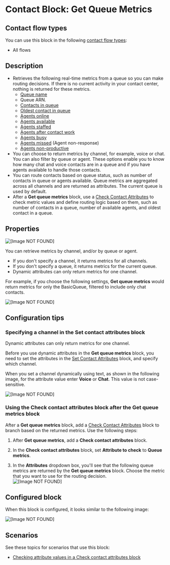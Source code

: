 # Contact Block: Get Queue Metrics<a name="get-queue-metrics"></a>

## Contact flow types<a name="get-queue-metrics-types"></a>

You can use this block in the following [contact flow types](create-contact-flow.md#contact-flow-types):
+ All flows

## Description<a name="get-queue-metrics-description"></a>
+ Retrieves the following real\-time metrics from a queue so you can make routing decisions\. If there is no current activity in your contact center, nothing is returned for these metrics\. 
  + [Queue name](real-time-metrics-definitions.md#queue-real-time) 
  + Queue ARN\. 
  + [Contacts in queue](real-time-metrics-definitions.md#in-queue-real-time)
  + [Oldest contact in queue](real-time-metrics-definitions.md#oldest-real-time)
  + [Agents online](real-time-metrics-definitions.md#online-real-time)
  + [Agents available](real-time-metrics-definitions.md#available-real-time)
  + [Agents staffed](real-time-metrics-definitions.md#staffed-real-time)
  + [Agents after contact work](real-time-metrics-definitions.md#aftercallwork-real-time)
  + [Agents busy](real-time-metrics-definitions.md#on-call-real-time)
  + [Agents missed](real-time-metrics-definitions.md#agent-non-response-real-time) \(Agent non\-response\)
  + [Agents non\-productive](real-time-metrics-definitions.md#non-productive-time-real-time)
+ You can choose to return metrics by channel, for example, voice or chat\. You can also filter by queue or agent\. These options enable you to know how many chat and voice contacts are in a queue and if you have agents available to handle those contacts\. 
+ You can route contacts based on queue status, such as number of contacts in queue or agents available\. Queue metrics are aggregated across all channels and are returned as attributes\. The current queue is used by default\.
+ After a **Get queue metrics** block, use a [Check Contact Attributes](check-contact-attributes.md) to check metric values and define routing logic based on them, such as number of contacts in a queue, number of available agents, and oldest contact in a queue\. 

## Properties<a name="get-queue-metrics-properties"></a>

![\[Image NOT FOUND\]](http://docs.aws.amazon.com/connect/latest/adminguide/images/get-queue-metrics-properties1.png)

You can retrieve metrics by channel, and/or by queue or agent\.
+ If you don't specify a channel, it returns metrics for all channels\. 
+ If you don't specify a queue, it returns metrics for the current queue\.
+ Dynamic attributes can only return metrics for one channel\. 

For example, if you choose the following settings, **Get queue metrics** would return metrics for only the BasicQueue, filtered to include only chat contacts\. 

![\[Image NOT FOUND\]](http://docs.aws.amazon.com/connect/latest/adminguide/images/get-queue-metrics-properties3.png)

## Configuration tips<a name="get-queue-metrics-tips"></a>

### Specifying a channel in the Set contact attributes block<a name="get-queue-metrics-tips1"></a>

Dynamic attributes can only return metrics for one channel\.

Before you use dynamic attributes in the **Get queue metrics** block, you need to set the attributes in the [Set Contact Attributes](set-contact-attributes.md) block, and specify which channel\.

When you set a channel dynamically using text, as shown in the following image, for the attribute value enter **Voice** or **Chat**\. This value is not case\-sensitive\. 

![\[Image NOT FOUND\]](http://docs.aws.amazon.com/connect/latest/adminguide/images/get-queue-metrics-properties2.png)

### Using the Check contact attributes block after the Get queue metrics block<a name="get-queue-metrics-tips2"></a>

After a **Get queue metrics** block, add a [Check Contact Attributes](check-contact-attributes.md) block to branch based on the returned metrics\. Use the following steps:

1. After **Get queue metrics**, add a **Check contact attributes** block\.

1. In the **Check contact attributes** block, set **Attribute to check** to **Queue metrics**\.

1. In the **Attributes** dropdown box, you'll see that the following queue metrics are returned by the **Get queue metrics** block\. Choose the metric that you want to use for the routing decision\.   
![\[Image NOT FOUND\]](http://docs.aws.amazon.com/connect/latest/adminguide/images/get-queue-metrics-block-returned-metrics.png)

## Configured block<a name="get-queue-metrics-configured"></a>

When this block is configured, it looks similar to the following image:

![\[Image NOT FOUND\]](http://docs.aws.amazon.com/connect/latest/adminguide/images/get-queue-metrics-configured.png)

## Scenarios<a name="get-queue-metrics-scenarios"></a>

See these topics for scenarios that use this block:
+ [Checking attribute values in a Check contact attributes block](how-to-reference-attributes.md#check-contact-attrib-block)